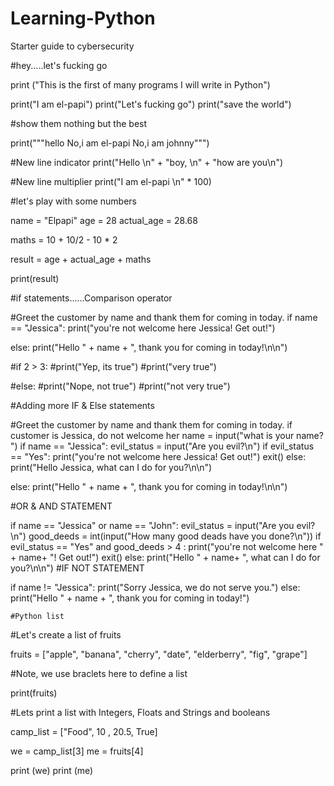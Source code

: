 # Learning-Python
Starter guide to cybersecurity


#hey.....let's fucking go


print ("This is the first of many programs I will write in Python")

print("I am el-papi")
print("Let's fucking go")
print("save the world")

#show them nothing but the best

print("""hello 
No,i am el-papi
No,i am johnny""")

#New line indicator
print("Hello \n" + "boy, \n" + "how are you\n")

#New line multiplier
print("I am el-papi \n" * 100)

#let's play with some numbers

name = "Elpapi"
age = 28
actual_age = 28.68

maths = 10 + 10/2 - 10 * 2

result = age + actual_age + maths

print(result)


#if statements......Comparison operator

#Greet the customer by name and thank them for coming in today.
if name == "Jessica":
  print("you're not welcome here Jessica! Get out!")

else:
  print("Hello " + name + ", thank you for coming in today!\n\n")

#if 2 > 3:
  #print("Yep, its true")
  #print("very true")

#else:
  #print("Nope, not true")
  #print("not very true")


  #Adding more IF & Else statements

  #Greet the customer by name and thank them for coming in today. if customer is Jessica, do not welcome her
name = input("what is your name? ")
if name == "Jessica":
  evil_status = input("Are you evil?\n")
  if evil_status == "Yes":
   print("you're not welcome here Jessica! Get out!")
   exit()
  else:
    print("Hello Jessica, what can I do for you?\n\n")

else:
  print("Hello " + name + ", thank you for coming in today!\n\n")



  #OR & AND STATEMENT
  
if name == "Jessica" or name == "John":
   evil_status = input("Are you evil?\n")
   good_deeds = int(input("How many good deads have you done?\n"))
  if evil_status == "Yes" and good_deeds > 4 :
   print("you're not welcome here " + name+ "! Get out!")
   exit()
  else:
    print("Hello " + name+ ", what can I do for you?\n\n")
  #IF NOT STATEMENT
  
if name != "Jessica":
    print("Sorry Jessica, we do not serve you.")
else:
    print("Hello " + name + ", thank you for coming in today!")



    #Python list
#Let's create a list of fruits

fruits = ["apple", "banana", "cherry", "date", "elderberry", "fig", "grape"]

#Note, we use braclets here to define a list

print(fruits)

#Lets print a list with Integers, Floats and Strings and booleans

camp_list = ["Food", 10 , 20.5, True]

we = camp_list[3]
me = fruits[4]

print (we)
print (me)

